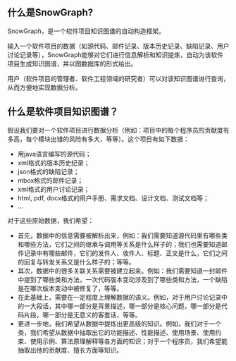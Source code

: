 ## 什么是SnowGraph?

SnowGraph，是一个软件项目知识图谱的自动构造框架。

输入一个软件项目的数据（如源代码、邮件记录、版本历史记录、缺陷记录、用户讨论记录等），SnowGraph能够对它们进行信息解析和知识提炼，自动为该软件项目生成知识图谱，并以图数据库的形式给出。

用户（软件项目的管理者、软件工程领域的研究者）可以对该知识图谱进行查询，从而方便地实现数据分析。

## 什么是软件项目知识图谱？

假设我们要对一个软件项目进行数据分析（例如：项目中的每个程序员的贡献度有多高，每个模块出错的风险有多大，等等）。这个项目有如下数据：

- 用java语言编写的源代码；
- xml格式的版本历史纪录；
- json格式的缺陷记录；
- mbox格式的邮件记录；
- xml格式的用户讨论记录；
- html, pdf, docx格式的用户手册、需求文档、设计文档、测试文档等；
- ...

对于这些原始数据，我们希望：

- 首先，数据中的信息需要被解析出来，例如：我们需要知道源代码里有哪些类和哪些方法，它们之间的继承与调用等关系是什么样子的；我们也需要知道邮件记录中有哪些邮件，它们的发件人、收件人、标题、正文是什么，它们之间的回复与转发关系又是什么样子的；等等。
- 其次，数据中的很多关联关系需要被建立起来。例如：我们需要知道一封邮件中提到了哪些类和方法，一次代码版本变动涉及到了哪些类和方法，一个缺陷是在哪次版本变动中被修复了，等等。
- 在此基础上，需要在一定程度上理解数据的语义。例如，对于用户讨论记录中的一大段话，其中哪一部分是背景描述，哪一部分是核心问题，哪一部分是代码片段，哪一部分是无意义的客套话，等等。
- 更进一步地，我们希望从数据中提炼出更高级的知识。例如，我们对于一个类，我们希望从数据中抽取出它的功能描述、性能描述、使用场景、使用约束、使用示例、算法原理解释等各方面的知识；对于一个程序员，我们希望能抽取出他的贡献度、擅长方面等知识。
